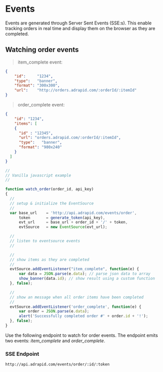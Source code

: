 # Events

Events are generated through Server Sent Events (SSE:s). This enable tracking orders in real time
and display them on the browser as they are completed.


## Watching order events

> item_complete event:

```json
{
    "id":     "1234",
    "type":   "banner",
    "format": "300x300",
    "url":    "http://orders.adrapid.com/:orderId/:itemId"
}
```

> order_complete event:

```json
{
    "id": "1234",
    "items": [
    {
      "id" : "12345",
      "url": "orders.adrapid.com/:orderId/:itemId",
      "type":   "banner",
      "format": "980x240"
    }
  ]
}
```

```javascript
//
// Vanilla javascript example
//

function watch_order(order_id, api_key)
{
  //
  // setup & initialize the EventSource
  //
  var base_url    = 'http://api.adrapid.com/events/order',
      token       = generate_token(api_key),
      evt_url     = base_url + order_id + '/' + token,
      evtSource   = new EventSource(evt_url);

  //
  // listen to eventsource events
  //

  //
  // show items as they are completed
  //
  evtSource.addEventListener("item_complete", function(e) {
      var data = JSON.parse(e.data); // parse json data to array
      show_banner(data.id); // show result using a custom function
  }, false);

  //
  // show an message when all order items have been completed
  //
  evtSource.addEventListener('order_complete', function(e) {
      var order = JSON.parse(e.data);
      alert('Successfully completed order #' + order.id + '!');
  }, false);
}
```

Use the following endpoint to watch for order events. The endpoint emits two events: *item_complete* and *order_complete*.

### SSE Endpoint

`http://api.adrapid.com/events/order/:id/:token`

